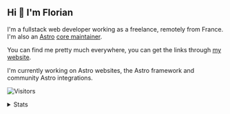 ## Hi 👋 I'm Florian

I'm a fullstack web developer working as a freelance, remotely from France. I'm also an [Astro](https://astro.build/) [core maintainer](https://github.com/withastro/.github/blob/main/MEMBERS.md).

You can find me pretty much everywhere, you can get the links through [my website](https://florian-lefebvre.dev/).

I'm currently working on Astro websites, the Astro framework and community Astro integrations. 

![Visitors](https://visitor-badge.laobi.icu/badge?page_id=florian-lefebvre&title=Visitors&format=true)

<details>

  <summary>Stats</summary>

  <p align="left"> <a href="https://github.com/ryo-ma/github-profile-trophy"><img src="https://github-profile-trophy.vercel.app/?username=florian-lefebvre&theme=onedark" alt="florian-lefebvre" /></a> </p>
  
</details>
